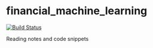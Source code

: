 # financial_machine_learning

[![Build Status](https://travis-ci.org/aliciawyy/financial_machine_learning.svg?branch=master)](https://travis-ci.org/aliciawyy/financial_machine_learning)

Reading notes and code snippets
